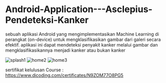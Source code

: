 # Android-Application---Asclepius-Pendeteksi-Kanker

sebuah aplikasi Android yang mengimplementasikan Machine Learning di perangkat (on-device) untuk
mengklasifikasikan gambar dari galeri secara efektif. aplikasi ini dapat mendeteksi penyakit kanker melalui gambar dan mengklasifikasikannya menjadi kanker atau bukan kanker

![splash1](https://github.com/rivanansar/Android-Application---Asclepius-Pendeteksi-Kanker/assets/122036556/da429aca-14c3-4321-90ee-07cbf4b1fd20)
![home2](https://github.com/rivanansar/Android-Application---Asclepius-Pendeteksi-Kanker/assets/122036556/4b5c9e8f-83d5-4c60-a2f5-aad6502d23d3)
![home3](https://github.com/rivanansar/Android-Application---Asclepius-Pendeteksi-Kanker/assets/122036556/fbe150cd-7a85-4cda-8da0-724d498d83a4)

sertifikat kelulusan Course : https://www.dicoding.com/certificates/N9ZOM77O8PG5
